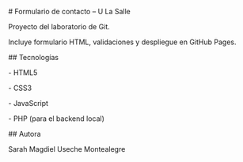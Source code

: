 \# Formulario de contacto – U La Salle  

Proyecto del laboratorio de Git.  

Incluye formulario HTML, validaciones y despliegue en GitHub Pages.



\## Tecnologías

\- HTML5  

\- CSS3  

\- JavaScript  

\- PHP (para el backend local)



\## Autora

Sarah Magdiel Useche Montealegre



